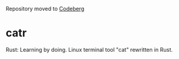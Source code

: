 Repository moved to [Codeberg](https://codeberg.org/tristan.appdev/catr)

# catr
Rust: Learning by doing. Linux terminal tool "cat" rewritten in Rust.

